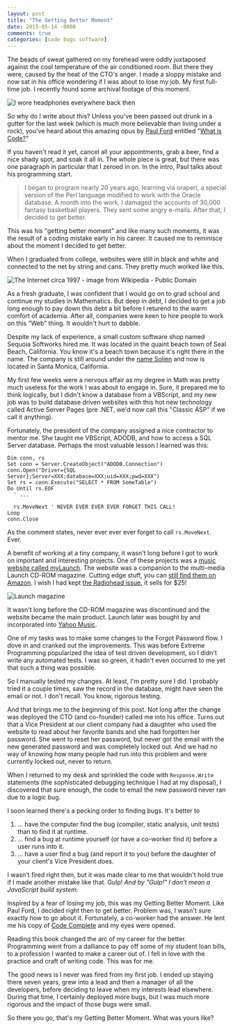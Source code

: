 ```yaml
---
layout: post
title: "The Getting Better Moment"
date: 2015-05-14 -0800
comments: true
categories: [code bugs software]
---
```


The beads of sweat gathered on my forehead were oddly juxtaposed against the cool temperature of the air conditioned room. But there they were, caused by the heat of the CTO's anger. I made a sloppy mistake and now sat in his office wondering if I was about to lose my job. My first full-time job. I recently found some archival footage of this moment.

![I wore headphones everywhere back then](https://cloud.githubusercontent.com/assets/19977/8146368/361c167e-11e9-11e5-8d24-e1aa1a7360bc.png)

So why do I write about this? Unless you've been passed out drunk in a gutter for the last week (which is much more believable than living under a rock), you've heard about this amazing opus by [Paul Ford](https://twitter.com/ftrain) entitled "[What is Code?](http://www.bloomberg.com/graphics/2015-paul-ford-what-is-code/)"

If you haven't read it yet, cancel all your appointments, grab a beer, find a nice shady spot, and soak it all in. The whole piece is great, but there was one paragraph in particular that I zeroed in on. In the intro, Paul talks about his programming start.

> I began to program nearly 20 years ago, learning via oraperl, a special version of the Perl language modified to work with the Oracle database. A month into the work, I damaged the accounts of 30,000 fantasy basketball players. They sent some angry e-mails. After that, I decided to get better.

This was his "getting better moment" and like many such moments, it was the result of a coding mistake early in his career. It caused me to reminisce about the moment I decided to get better.

When I graduated from college, websites were still in black and white and connected to the net by string and cans. They pretty much worked like this.

![The Internet circa 1997 - image from Wikipedia - Public Domain](https://cloud.githubusercontent.com/assets/19977/8146357/9c0bb4ea-11e8-11e5-9706-43dd76ae6205.png)

As a fresh graduate, I was confident that I would go on to grad school and continue my studies in Mathematics. But deep in debt, I decided to get a job long enough to pay down this debt a bit before I returend to the warm comfort of academia. After all, companies were keen to hire people to work on this "Web" thing. It wouldn't hurt to dabble.

Despite my lack of experience, a small custom software shop named Sequoia Softworks hired me. It was located in the quaint beach town of Seal Beach, California. You know it's a beach town because it's right there in the name. The company is still around under the [name Solien](https://solien.com) and now is located in Santa Monica, California.

My first few weeks were a nervous affair as my degree in Math was pretty much useless for the work I was about to engage in. Sure, it prepared me to think logically, but I didn't know a database from a VBScript, and my new job was to build database driven websites with this hot new technology called Active Server Pages (pre .NET, we'd now call this "Classic ASP" if we call it anything).

Fortunately, the president of the company assigned a nice contractor to mentor me. She taught me VBScript, ADODB, and how to access a SQL Server database. Perhaps the most valuable lesson I learned was this:

```vbnet
Dim conn, rs
Set conn = Server.CreateObject("ADODB.Connection")
conn.Open("Driver={SQL Server};Server=XXX;database=XXX;uid=XXX;pwd=XXX")
Set rs = conn.Execute("SELECT * FROM SomeTable")
Do Until rs.EOF
  ' ...

  rs.MoveNext ' NEVER EVER EVER EVER FORGET THIS CALL!
Loop
conn.Close
```

As the comment states, never ever ever ever forget to call `rs.MoveNext`. Ever.

A benefit of working at a tiny company, it wasn't long before I got to work on important and interesting projects. One of these projects was a [music website called myLaunch](http://solien.com/client-successes/Pages/launch-media.aspx). The website was a companion to the multi-media Launch CD-ROM magazine. Cutting edge stuff, you can [still find them on Amazon](http://www.amazon.com/Launch-(CD-ROM-Magazine)/e/B000AQ4H1M). I wish I had kept [the Radiohead issue](http://www.amazon.com/LAUNCH-No-15/dp/B0000039S4/ref=ntt_mus_ep_dpi_2), it sells for $25!

![Launch magazine](https://cloud.githubusercontent.com/assets/19977/8151027/5d56cdec-12b6-11e5-81a2-4c1b3cf2e8ce.png)

It wasn't long before the CD-ROM magazine was discontinued and the website became the main product. Launch later was bought by and incorporated into [Yahoo Music](https://www.yahoo.com/music).

One of my tasks was to make some changes to the Forgot Password flow. I dove in and cranked out the improvements. This was before Extreme Programming popularized the idea of test driven development, so I didn't write any automated tests. I was so green, it hadn't even occurred to me yet that such a thing was possible.

So I manually tested my changes. At least, I'm pretty sure I did. I probably tried it a couple times, saw the record in the database, might have seen the email or not. I don't recall. You know, rigorous testing.

And that brings me to the beginning of this post. Not long after the change was deployed the CTO (and co-founder) called me into his office. Turns out that a Vice President at our client company had a daughter who used the website to read about her favorite bands and she had forgotten her password. She went to reset her password, but never got the email with the new generated password and was completely locked out. And we had no way of knowing how many people had run into this problem and were currently locked out, never to return.

When I returned to my desk and sprinkled the code with `Response.Write` statements (the sophisticated debugging technique I had at my disposal), I discovered that sure enough, the code to email the new password never ran due to a logic bug.

I soon learned there's a pecking order to finding bugs. It's better to

1. ... have the computer find the bug (compiler, static analysis, unit tests) than to find it at runtime.
2. ... find a bug at runtime yourself (or have a co-worker find it) before a user runs into it.
3. ... have a user find a bug (and report it to you) before the daughter of your client's Vice President does.

I wasn't fired right then, but it was made clear to me that wouldn't hold true if I made another mistake like that. Gulp! _And by "Gulp!" I don't mean a JavaScript build system._

Inspired by a fear of losing my job, this was my Getting Better Moment. Like Paul Ford, I decided right then to get better. Problem was, I wasn't sure exactly how to go about it. Fortunately, a co-worker had the answer. He lent me his copy of [Code Complete](http://www.amazon.com/gp/product/0735619670/ref=as_li_tl?ie=UTF8&camp=1789&creative=390957&creativeASIN=0735619670&linkCode=as2&tag=youvebeenhaac-20&linkId=RDVAZIUH22CSYWDA) and my eyes were opened.

Reading this book changed the arc of my career for the better. Programming went from a dalliance to pay off some of my student loan bills, to a profession I wanted to make a career out of. I fell in love with the practice and craft of writing code. This was for me.

The good news is I never was fired from my first job. I ended up staying there seven years, grew into a lead and then a manager of all the developers, before deciding to leave when my interests lead elsewhere. During that time, I certainly deployed more bugs, but I was much more rigorous and the impact of those bugs were small.

So there you go, that's my Getting Better Moment. What was yours like?
